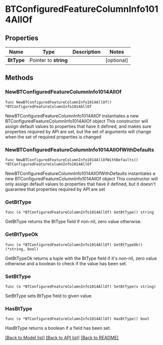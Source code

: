 # BTConfiguredFeatureColumnInfo1014AllOf

## Properties

Name | Type | Description | Notes
------------ | ------------- | ------------- | -------------
**BtType** | Pointer to **string** |  | [optional] 

## Methods

### NewBTConfiguredFeatureColumnInfo1014AllOf

`func NewBTConfiguredFeatureColumnInfo1014AllOf() *BTConfiguredFeatureColumnInfo1014AllOf`

NewBTConfiguredFeatureColumnInfo1014AllOf instantiates a new BTConfiguredFeatureColumnInfo1014AllOf object
This constructor will assign default values to properties that have it defined,
and makes sure properties required by API are set, but the set of arguments
will change when the set of required properties is changed

### NewBTConfiguredFeatureColumnInfo1014AllOfWithDefaults

`func NewBTConfiguredFeatureColumnInfo1014AllOfWithDefaults() *BTConfiguredFeatureColumnInfo1014AllOf`

NewBTConfiguredFeatureColumnInfo1014AllOfWithDefaults instantiates a new BTConfiguredFeatureColumnInfo1014AllOf object
This constructor will only assign default values to properties that have it defined,
but it doesn't guarantee that properties required by API are set

### GetBtType

`func (o *BTConfiguredFeatureColumnInfo1014AllOf) GetBtType() string`

GetBtType returns the BtType field if non-nil, zero value otherwise.

### GetBtTypeOk

`func (o *BTConfiguredFeatureColumnInfo1014AllOf) GetBtTypeOk() (*string, bool)`

GetBtTypeOk returns a tuple with the BtType field if it's non-nil, zero value otherwise
and a boolean to check if the value has been set.

### SetBtType

`func (o *BTConfiguredFeatureColumnInfo1014AllOf) SetBtType(v string)`

SetBtType sets BtType field to given value.

### HasBtType

`func (o *BTConfiguredFeatureColumnInfo1014AllOf) HasBtType() bool`

HasBtType returns a boolean if a field has been set.


[[Back to Model list]](../README.md#documentation-for-models) [[Back to API list]](../README.md#documentation-for-api-endpoints) [[Back to README]](../README.md)



